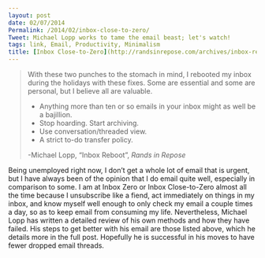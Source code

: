 ```yaml
---
layout: post
date: 02/07/2014
Permalink: /2014/02/inbox-close-to-zero/
Tweet: Michael Lopp works to tame the email beast; let's watch!
tags: link, Email, Productivity, Minimalism
title: [Inbox Close-to-Zero](http://randsinrepose.com/archives/inbox-reboot/)
---
```


<blockquote>
<p>With these two punches to the stomach in mind, I rebooted my inbox during the holidays with these fixes. Some are essential and some are personal, but I believe all are valuable. </p>
<ul><li>Anything more than ten or so emails in your inbox might as well be a bajillion.</li>
<li>Stop hoarding. Start archiving.</li>
<li>Use conversation/threaded view.</li>
<li>A strict to-do transfer policy.</li>
</ul><p>-Michael Lopp, &#8220;Inbox Reboot&#8221;, <i>Rands in Repose</i></p>
</blockquote>

<p>Being unemployed right now, I don&#8217;t get a whole lot of email that is urgent, but I have always been of the opinion that I do email quite well, especially in comparison to some. I am at Inbox Zero or Inbox Close-to-Zero almost all the time because I unsubscribe like a fiend, act immediately on things in my inbox, and know myself well enough to only check my email a couple times a day, so as to keep email from consuming my life. Nevertheless, Michael Lopp has written a detailed review of his own methods and how they have failed. His steps to get better with his email are those listed above, which he details more in the full post. Hopefully he is successful in his moves to have fewer dropped email threads.</p>